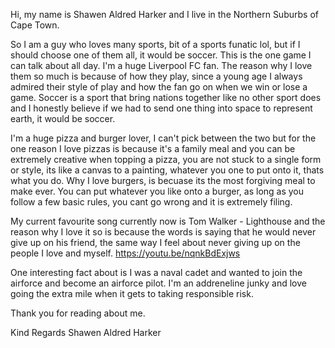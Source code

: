 Hi, my name is Shawen Aldred Harker and I live in the Northern Suburbs of Cape Town.

So I am a guy who loves many sports, bit of a sports funatic lol, but if I should choose one of them all, it would be soccer. This is the one game I can talk about all day. I'm a huge Liverpool FC fan. The reason why I love them so much is because of how they play, since a young age I always admired their style of play and how the fan go on when we win or lose a game. Soccer is a sport that bring nations together like no  other sport does and I honestly believe if we had to send one thing into space to represent earth, it would be soccer.

I'm a huge pizza and burger lover, I can't pick between the two but for the one reason I love pizzas is because it's a family meal and you can be extremely creative when topping a pizza, you are not stuck to a single form or style, its like a canvas to a painting, whatever you one to put onto it, thats what you do. Why I love burgers, is becuase its the most forgiving meal to make ever. You can put whatever you like onto a burger, as long as you follow a few basic rules, you cant go wrong and it is extremely filing.

My current favourite song currently now is Tom Walker - Lighthouse and the reason why I love it so is because the words is saying that he would never give up on his friend, the same way I feel about never giving up on the people I love and myself.
https://youtu.be/nqnkBdExjws

One interesting fact about is I was a naval cadet and wanted to join the airforce and become an airforce pilot. I'm an addreneline junky and love going the extra mile when it gets to taking responsible risk.

Thank you for reading about me.

Kind Regards
Shawen Aldred Harker
